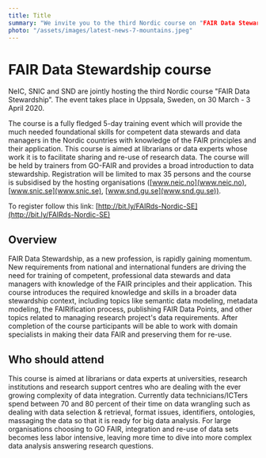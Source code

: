 ```yaml
---
title: Title
summary: "We invite you to the third Nordic course on "FAIR Data Stewardship”, hosted and sponsored by NeIC, SNIC & SND in Sweden. The event takes place in Uppsala at the turn of March and April 2020."
photo: "/assets/images/latest-news-7-mountains.jpeg"
---
```



FAIR Data Stewardship course
===============================

NeIC, SNIC and SND  are jointly hosting the third Nordic course "FAIR Data Stewardship”. The event takes place in Uppsala, Sweden, on 30 March - 3 April 2020.

The course is a fully fledged 5-day training event which will provide the much needed foundational skills for competent data stewards and data managers in the Nordic countries with knowledge of the FAIR principles and their application. This course is aimed at librarians or data experts whose work it is to facilitate sharing and re-use of research data. The course will be held by trainers from GO-FAIR and provides a broad introduction to data stewardship. Registration will be limited to max 35 persons and the course is subsidised by the hosting organisations ([www.neic.no](www.neic.no), [www.snic.se](www.snic.se), [www.snd.gu.se](www.snd.gu.se)).

To register follow this link: [http://bit.ly/FAIRds-Nordic-SE](http://bit.ly/FAIRds-Nordic-SE)

## Overview
FAIR Data Stewardship, as a new profession, is rapidly gaining momentum. New requirements from national and international funders are driving the need for training of competent, professional data stewards and data managers with knowledge of the FAIR principles and their application. This course introduces the required knowledge and skills in a broader data stewardship context, including topics like semantic data modeling, metadata modeling, the FAIRification process, publishing FAIR Data Points, and other topics related to managing research project's data requirements. After completion of the course participants will be able to work with domain specialists in making their data FAIR and preserving them for re-use.
<br>
## Who should attend
This course is aimed at librarians or data experts at universities, research institutions and research support centres who are dealing with the ever growing complexity of data integration. Currently data technicians/ICTers spend between 70 and 80 percent of their time on data wrangling such as dealing with data selection & retrieval, format issues, identifiers, ontologies, massaging the data so that it is ready for big data analysis. For large organisations choosing to GO FAIR, integration and re-use of data sets becomes less labor intensive, leaving more time to dive into more complex data analysis answering research questions.

